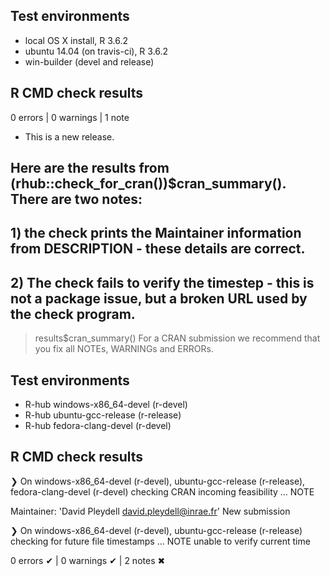 ## Test environments
* local OS X install, R 3.6.2
* ubuntu 14.04 (on travis-ci), R 3.6.2
* win-builder (devel and release)

## R CMD check results

0 errors | 0 warnings | 1 note

* This is a new release.




## Here are the results from (rhub::check_for_cran())$cran_summary(). There are two notes: 
## 1) the check prints the Maintainer information from DESCRIPTION - these details are correct.
## 2) The check fails to verify the timestep - this is not a package issue, but a broken URL used by the check program.

> results$cran_summary()
For a CRAN submission we recommend that you fix all NOTEs, WARNINGs and ERRORs.
## Test environments
- R-hub windows-x86_64-devel (r-devel)
- R-hub ubuntu-gcc-release (r-release)
- R-hub fedora-clang-devel (r-devel)

## R CMD check results
❯ On windows-x86_64-devel (r-devel), ubuntu-gcc-release (r-release), fedora-clang-devel (r-devel)
  checking CRAN incoming feasibility ... NOTE
  
  Maintainer: 'David Pleydell <david.pleydell@inrae.fr>'
  New submission

❯ On windows-x86_64-devel (r-devel), ubuntu-gcc-release (r-release)
  checking for future file timestamps ... NOTE
  unable to verify current time

0 errors ✔ | 0 warnings ✔ | 2 notes ✖
